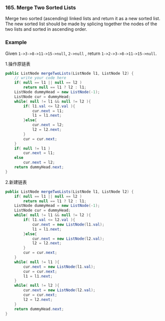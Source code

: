 ### 165. Merge Two Sorted Lists

Merge two sorted (ascending) linked lists and return it as a new sorted list. The new sorted list should be made by splicing together the nodes of the two lists and sorted in ascending order.

### Example

Given `1->3->8->11->15->null`, `2->null` , return `1->2->3->8->11->15->null`.

1.操作原链表

```java
public ListNode mergeTwoLists(ListNode l1, ListNode l2) {
    // write your code here
    if( null == l1 || null == l2 )
        return null == l1 ? l2 : l1;
    ListNode dummyHead = new ListNode(-1);
    ListNode cur = dummyHead;
    while( null != l1 && null != l2 ){
        if( l1.val <= l2.val ){
            cur.next = l1;
            l1 = l1.next;
        }else{
            cur.next = l2;
            l2 = l2.next;
        }
        cur = cur.next;
    }
    if( null != l1 )
        cur.next = l1;
    else
        cur.next = l2;
    return dummyHead.next;
}
```

2.新建链表

```java
public ListNode mergeTwoLists(ListNode l1, ListNode l2) {
    if( null == l1 || null == l2 )
        return null == l1 ? l2 : l1;
    ListNode dummyHead = new ListNode(-1);
    ListNode cur = dummyHead;
    while( null != l1 && null != l2 ){
        if( l1.val <= l2.val ){
            cur.next = new ListNode(l1.val);
            l1 = l1.next;
        }else{
            cur.next = new ListNode(l2.val);
            l2 = l2.next;
        }
        cur = cur.next;
    }
    while( null != l1 ){
        cur.next = new ListNode(l1.val);
        cur = cur.next;
        l1 = l1.next;
    }
    while( null != l2 ){
        cur.next = new ListNode(l2.val);
        cur = cur.next;
        l2 = l2.next;
    }
    return dummyHead.next;
}
```



